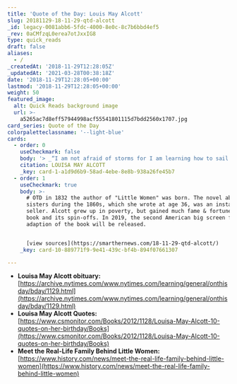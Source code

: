 ```yaml
---
title: 'Quote of the Day: Louis May Alcott'
slug: 20181129-18-11-29-qtd-alcott
_id: legacy-0081abb6-5fdc-4000-8e0c-8c7b6bbd4ef5
_rev: 0aCMfzqL0erea7otJxxIG8
type: quick_reads
draft: false
aliases:
  - /
_createdAt: '2018-11-29T12:28:05Z'
_updatedAt: '2021-03-28T00:38:18Z'
date: '2018-11-29T12:28:05+00:00'
lastmod: '2018-11-29T12:28:05+00:00'
weight: 50
featured_image:
  alt: Quick Reads background image
  url: >-
    a5265ac7d8eff57944998acf55541801115d7bdd2560x1707.jpg
card_series: Quote of the Day
colorpaletteclassname: '--light-blue'
cards:
  - order: 0
    useCheckmark: false
    body: '> _“I am not afraid of storms for I am learning how to sail my ship.”_'
    citation: LOUISA MAY ALCOTT
    _key: card-1-a1d9d6b9-58ad-4ebe-8e8b-938a26fe45b7
  - order: 1
    useCheckmark: true
    body: >-
      # OTD in 1832 the author of "Little Women" was born. The novel about four
      sisters during the 1860s, which she wrote at age 36, was an instant best
      seller. Alcott grew up in poverty, but gained much fame & fortune from the
      book and its spin-offs. In 2019, the second American big screen film
      adaption of the book will be released.


      [view sources](https://smarthernews.com/18-11-29-qtd-alcott/)
    _key: card-10-889771f9-9e41-439c-bf4b-894f07661307

---
```

* **Louisa May Alcott obituary:**  
[https://archive.nytimes.com/www.nytimes.com/learning/general/onthisday/bday/1129.html](https://archive.nytimes.com/www.nytimes.com/learning/general/onthisday/bday/1129.html)
* **Louisa May Alcott Quotes:**  
[https://www.csmonitor.com/Books/2012/1128/Louisa-May-Alcott-10-quotes-on-her-birthday/Books](https://www.csmonitor.com/Books/2012/1128/Louisa-May-Alcott-10-quotes-on-her-birthday/Books)
* **Meet the Real-Life Family Behind Little Women:**  
[https://www.history.com/news/meet-the-real-life-family-behind-little-women](https://www.history.com/news/meet-the-real-life-family-behind-little-women)